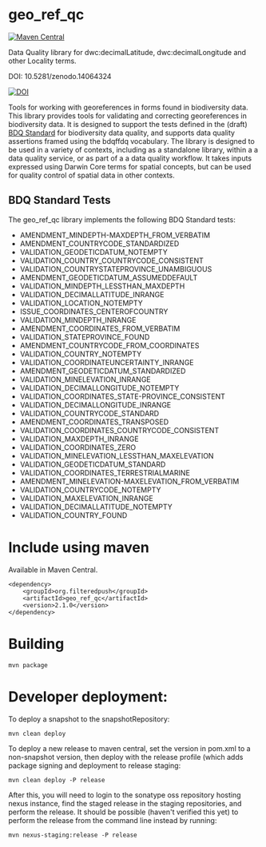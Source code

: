 # geo_ref_qc
[![Maven Central](https://maven-badges.herokuapp.com/maven-central/org.filteredpush/geo_ref_qc/badge.svg)](https://maven-badges.herokuapp.com/maven-central/org.filteredpush/geo_ref_qc)

Data Quality library for dwc:decimalLatitude, dwc:decimalLongitude and other Locality terms.

DOI: 10.5281/zenodo.14064324

[![DOI](https://zenodo.org/badge/DOI/10.5281/zenodo.14064324.svg)](https://doi.org/10.5281/zenodo.14064324)

Tools for working with georeferences in forms found in biodiversity data.  This library provides tools for validating and correcting georeferences in biodiversity data.  It is designed to support the tests defined in the (draft) [BDQ Standard](https://github.com/tdwg/bdq/blob/master/tg2/_review/index.md) for biodiversity data quality, and supports data quality assertions framed using the bdqffdq vocabulary.  The library is designed to be used in a variety of contexts, including as a standalone library, within a a data quality service, or as part of a a data quality workflow.  It takes inputs expressed using Darwin Core terms for spatial concepts, but can be used for quality control of spatial data in other contexts.

## BDQ Standard Tests

The geo_ref_qc library implements the following BDQ Standard tests:

- AMENDMENT_MINDEPTH-MAXDEPTH_FROM_VERBATIM 
- AMENDMENT_COUNTRYCODE_STANDARDIZED 
- VALIDATION_GEODETICDATUM_NOTEMPTY 
- VALIDATION_COUNTRY_COUNTRYCODE_CONSISTENT 
- VALIDATION_COUNTRYSTATEPROVINCE_UNAMBIGUOUS 
- AMENDMENT_GEODETICDATUM_ASSUMEDDEFAULT 
- VALIDATION_MINDEPTH_LESSTHAN_MAXDEPTH 
- VALIDATION_DECIMALLATITUDE_INRANGE 
- VALIDATION_LOCATION_NOTEMPTY 
- ISSUE_COORDINATES_CENTEROFCOUNTRY 
- VALIDATION_MINDEPTH_INRANGE 
- AMENDMENT_COORDINATES_FROM_VERBATIM 
- VALIDATION_STATEPROVINCE_FOUND 
- AMENDMENT_COUNTRYCODE_FROM_COORDINATES 
- VALIDATION_COUNTRY_NOTEMPTY 
- VALIDATION_COORDINATEUNCERTAINTY_INRANGE 
- AMENDMENT_GEODETICDATUM_STANDARDIZED 
- VALIDATION_MINELEVATION_INRANGE 
- VALIDATION_DECIMALLONGITUDE_NOTEMPTY 
- VALIDATION_COORDINATES_STATE-PROVINCE_CONSISTENT 
- VALIDATION_DECIMALLONGITUDE_INRANGE 
- VALIDATION_COUNTRYCODE_STANDARD 
- AMENDMENT_COORDINATES_TRANSPOSED 
- VALIDATION_COORDINATES_COUNTRYCODE_CONSISTENT 
- VALIDATION_MAXDEPTH_INRANGE 
- VALIDATION_COORDINATES_ZERO 
- VALIDATION_MINELEVATION_LESSTHAN_MAXELEVATION 
- VALIDATION_GEODETICDATUM_STANDARD 
- VALIDATION_COORDINATES_TERRESTRIALMARINE 
- AMENDMENT_MINELEVATION-MAXELEVATION_FROM_VERBATIM 
- VALIDATION_COUNTRYCODE_NOTEMPTY 
- VALIDATION_MAXELEVATION_INRANGE 
- VALIDATION_DECIMALLATITUDE_NOTEMPTY 
- VALIDATION_COUNTRY_FOUND 

# Include using maven

Available in Maven Central.  

    <dependency>
        <groupId>org.filteredpush</groupId>
        <artifactId>geo_ref_qc</artifactId>
        <version>2.1.0</version>
    </dependency>


# Building

    mvn package

# Developer deployment: 

To deploy a snapshot to the snapshotRepository: 

    mvn clean deploy

To deploy a new release to maven central, set the version in pom.xml to a non-snapshot version, then deploy with the release profile (which adds package signing and deployment to release staging:

    mvn clean deploy -P release

After this, you will need to login to the sonatype oss repository hosting nexus instance, find the staged release in the staging repositories, and perform the release.  It should be possible (haven't verified this yet) to perform the release from the command line instead by running: 

    mvn nexus-staging:release -P release

